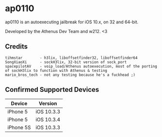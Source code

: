 # ap0110
ap0110 is an autoexecuting jailbreak for iOS 10.x, on 32 and 64-bit. 

Developed by the Athenus Dev Team and w212. <3

## Credits
```
tihmstar        - h3lix, liboffsetfinder32, liboffsetfinder64
SongXiaoXi      - sockH3lix, 32-bit version of sock_port
spacepilotAV    - voip_load/Athenus autoexecution, most of the porting of sockH3lix to function with Athenus & testing
mario_bros_tech - not any testing because he's a fuckhead ;)
```

## Confirmed Supported Devices
|Device|Version|
|-|-|
|iPhone 5|iOS 10.3.3|
|iPhone 5|iOS 10.3.4|
|iPhone 5S|iOS 10.3.3|
